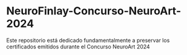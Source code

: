# NeuroFinlay-Concurso-NeuroArt-2024
Este repositorio está dedicado fundamentalmente a preservar los certificados emitidos durante el Concurso NeuroArt 2024
